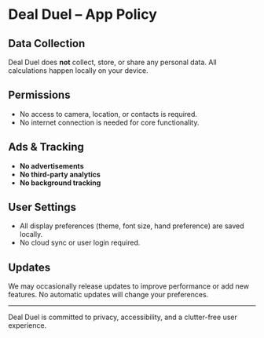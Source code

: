 # Deal Duel – App Policy

## Data Collection
Deal Duel does **not** collect, store, or share any personal data. All calculations happen locally on your device.

## Permissions
- No access to camera, location, or contacts is required.
- No internet connection is needed for core functionality.

## Ads & Tracking
- **No advertisements**
- **No third-party analytics**
- **No background tracking**

## User Settings
- All display preferences (theme, font size, hand preference) are saved locally.
- No cloud sync or user login required.

## Updates
We may occasionally release updates to improve performance or add new features. No automatic updates will change your preferences.

---

Deal Duel is committed to privacy, accessibility, and a clutter-free user experience.
